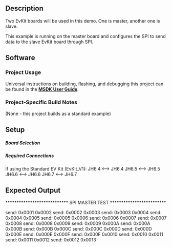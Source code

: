 ## Description

Two EvKit boards will be used in this demo. One is master, another one is slave.

This example is running on the master board and configures the SPI to send data to the slave EvKit board through SPI.

## Software

### Project Usage

Universal instructions on building, flashing, and debugging this project can be found in the **[MSDK User Guide](https://analog-devices-msdk.github.io/msdk/USERGUIDE/)**.

### Project-Specific Build Notes

(None - this project builds as a standard example)

## Setup

##### Board Selection

##### Required Connections
If using the Standard EV Kit (EvKit_V1):
JH6.4 <--> JH6.4
JH6.5 <--> JH6.5
JH6.6 <--> JH6.6
JH6.7 <--> JH6.7

## Expected Output
**************************** SPI MASTER TEST *************************

send: 0x0001 0x0002
send: 0x0002 0x0003
send: 0x0003 0x0004
send: 0x0004 0x0005
send: 0x0005 0x0006
send: 0x0006 0x0007
send: 0x0007 0x0008
send: 0x0008 0x0009
send: 0x0009 0x000A
send: 0x000A 0x000B
send: 0x000B 0x000C
send: 0x000C 0x000D
send: 0x000D 0x000E
send: 0x000E 0x000F
send: 0x000F 0x0010
send: 0x0010 0x0011
send: 0x0011 0x0012
send: 0x0012 0x0013
